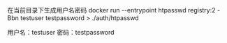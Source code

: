  
 在当前目录下生成用户名密码
 docker run --entrypoint htpasswd registry:2 -Bbn testuser testpassword > ./auth/htpasswd
 
 
 用户名：testuser
 密码：testpassword